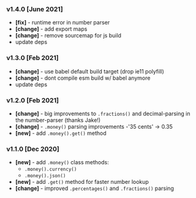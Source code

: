 ### v1.4.0 [June 2021]

- **[fix]** - runtime error in number parser
- **[change]** - add export maps
- **[change]** - remove sourcemap for js build
- update deps

### v1.3.0 [Feb 2021]

- **[change]** - use babel default build target (drop ie11 polyfill)
- **[change]** - dont compile esm build w/ babel anymore
- update deps

### v1.2.0 [Feb 2021]

- **[change]** - big improvements to `.fractions()` and decimal-parsing in the number-parser (thanks Jake!)
- **[change]** - `.money()` parsing improvements -'35 cents' -> 0.35
- **[new]** - add `.money().get()` method

### v1.1.0 [Dec 2020]

- **[new]** - add `.money()` class methods:
  - `.money().currency()`
  - `.money().json()`
- **[new]** - add `.get()` method for faster number lookup
- **[change]** - improved `.percentages()` and `.fractions()` parsing
